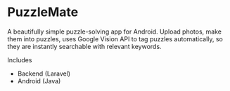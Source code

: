 # PuzzleMate
A beautifully simple puzzle-solving app for Android. Upload photos, make them into puzzles, uses Google Vision API to tag puzzles automatically, so they are instantly searchable with relevant keywords. 

Includes
* Backend (Laravel)
* Android (Java)
